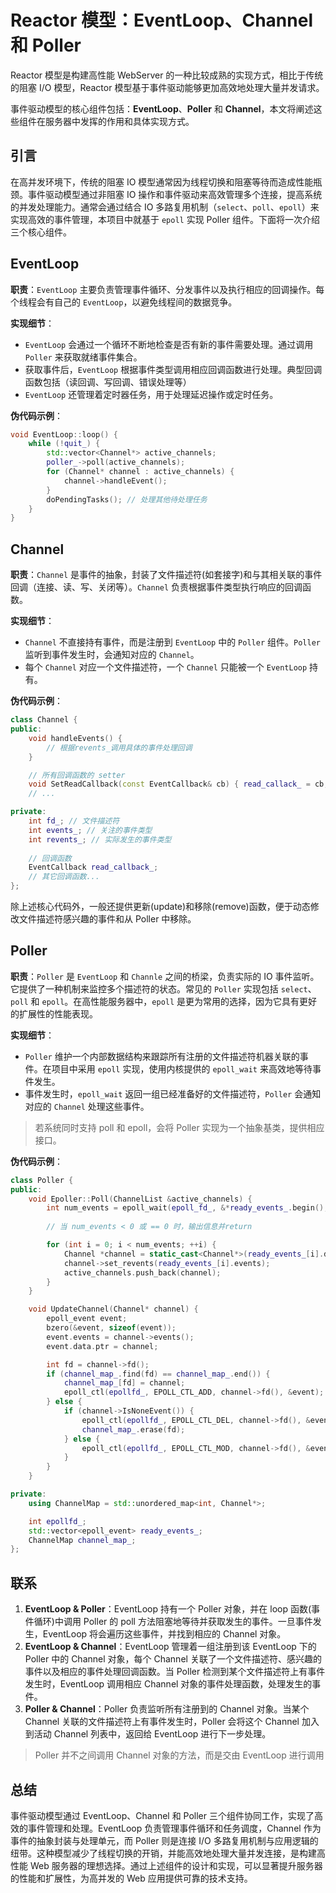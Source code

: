 # Reactor 模型：EventLoop、Channel 和 Poller

Reactor 模型是构建高性能 WebServer 的一种比较成熟的实现方式，相比于传统的阻塞 I/O 模型，Reactor 模型基于事件驱动能够更加高效地处理大量并发请求。

事件驱动模型的核心组件包括：**EventLoop**、**Poller** 和 **Channel**，本文将阐述这些组件在服务器中发挥的作用和具体实现方式。

## 引言

在高并发环境下，传统的阻塞 IO 模型通常因为线程切换和阻塞等待而造成性能瓶颈。事件驱动模型通过非阻塞 IO 操作和事件驱动来高效管理多个连接，提高系统的并发处理能力。通常会通过结合 IO 多路复用机制（`select`、`poll`、`epoll`）来实现高效的事件管理，本项目中就基于 `epoll` 实现 Poller 组件。下面将一次介绍三个核心组件。

## EventLoop

**职责**：`EventLoop` 主要负责管理事件循环、分发事件以及执行相应的回调操作。每个线程会有自己的 `EventLoop`，以避免线程间的数据竞争。

**实现细节**：

- `EventLoop` 会通过一个循环不断地检查是否有新的事件需要处理。通过调用 `Poller` 来获取就绪事件集合。
- 获取事件后，`EventLoop` 根据事件类型调用相应回调函数进行处理。典型回调函数包括（读回调、写回调、错误处理等）
- `EventLoop` 还管理着定时器任务，用于处理延迟操作或定时任务。

**伪代码示例**：

```C++
void EventLoop::loop() {
    while (!quit_) {
        std::vector<Channel*> active_channels;
        poller_->poll(active_channels);
        for (Channel* channel : active_channels) {
            channel->handleEvent();
        }
        doPendingTasks(); // 处理其他待处理任务
    }
}
```

## Channel

**职责**：`Channel` 是事件的抽象，封装了文件描述符(如套接字)和与其相关联的事件回调（连接、读、写、关闭等）。`Channel` 负责根据事件类型执行响应的回调函数。

**实现细节**：

- `Channel` 不直接持有事件，而是注册到 `EventLoop` 中的 `Poller` 组件。`Poller` 监听到事件发生时，会通知对应的 `Channel`。
- 每个 `Channel` 对应一个文件描述符，一个 `Channel` 只能被一个 `EventLoop` 持有。

**伪代码示例**：

```C++
class Channel {
public:
    void handleEvents() {
        // 根据revents_调用具体的事件处理回调
    }

    // 所有回调函数的 setter
    void SetReadCallback(const EventCallback& cb) { read_callack_ = cb;}
    // ...

private:
    int fd_; // 文件描述符
    int events_; // 关注的事件类型
    int revents_; // 实际发生的事件类型
    
    // 回调函数
    EventCallback read_callback_;
    // 其它回调函数...
};
```

除上述核心代码外，一般还提供更新(update)和移除(remove)函数，便于动态修改文件描述符感兴趣的事件和从 Poller 中移除。

## Poller

**职责**：`Poller` 是 `EventLoop` 和 `Channle` 之间的桥梁，负责实际的 IO 事件监听。它提供了一种机制来监控多个描述符的状态。常见的 `Poller` 实现包括 `select`、`poll` 和 `epoll`。在高性能服务器中，`epoll` 是更为常用的选择，因为它具有更好的扩展性的性能表现。

**实现细节**：

- `Poller` 维护一个内部数据结构来跟踪所有注册的文件描述符机器关联的事件。在项目中采用 `epoll` 实现，使用内核提供的 `epoll_wait` 来高效地等待事件发生。
- 事件发生时，`epoll_wait` 返回一组已经准备好的文件描述符，`Poller` 会通知对应的 `Channel` 处理这些事件。

> 若系统同时支持 poll 和 epoll，会将 Poller 实现为一个抽象基类，提供相应接口。

**伪代码示例**：

```C++
class Poller {
public:
    void Epoller::Poll(ChannelList &active_channels) {
        int num_events = epoll_wait(epoll_fd_, &*ready_events_.begin(), ready_events_.size(), kEpollTimeOut);
        
        // 当 num_events < 0 或 == 0 时，输出信息并return

        for (int i = 0; i < num_events; ++i) {
            Channel *channel = static_cast<Channel*>(ready_events_[i].data.ptr);
            channel->set_revents(ready_events_[i].events);
            active_channels.push_back(channel);
        }
    }

    void UpdateChannel(Channel* channel) {
        epoll_event event;
        bzero(&event, sizeof(event));
        event.events = channel->events();
        event.data.ptr = channel;

        int fd = channel->fd();
        if (channel_map_.find(fd) == channel_map_.end()) {
            channel_map_[fd] = channel;
            epoll_ctl(epollfd_, EPOLL_CTL_ADD, channel->fd(), &event);
        } else {
            if (channel->IsNoneEvent()) {
                epoll_ctl(epollfd_, EPOLL_CTL_DEL, channel->fd(), &event);
                channel_map_.erase(fd);
            } else {
                epoll_ctl(epollfd_, EPOLL_CTL_MOD, channel->fd(), &event);
            }
        }
    }

private:
    using ChannelMap = std::unordered_map<int, Channel*>;

    int epollfd_;
    std::vector<epoll_event> ready_events_;
    ChannelMap channel_map_;
};
```

## 联系

1. **EventLoop & Poller**：EventLoop 持有一个 Poller 对象，并在 loop 函数(事件循环)中调用 Poller 的 poll 方法阻塞地等待并获取发生的事件。一旦事件发生，EventLoop 将会遍历这些事件，并找到相应的 Channel 对象。
2. **EventLoop & Channel**：EventLoop 管理着一组注册到该 EventLoop 下的 Poller 中的 Channel 对象，每个 Channel 关联了一个文件描述符、感兴趣的事件以及相应的事件处理回调函数。当 Poller 检测到某个文件描述符上有事件发生时，EventLoop 调用相应 Channel 对象的事件处理函数，处理发生的事件。
3. **Poller & Channel**：Poller 负责监听所有注册到的 Channel 对象。当某个 Channel 关联的文件描述符上有事件发生时，Poller 会将这个 Channel 加入到活动 Channel 列表中，返回给 EventLoop 进行下一步处理。

> Poller 并不之间调用 Channel 对象的方法，而是交由 EventLoop 进行调用

## 总结

事件驱动模型通过 EventLoop、Channel 和 Poller 三个组件协同工作，实现了高效的事件管理和处理。EventLoop 负责管理事件循环和任务调度，Channel 作为事件的抽象封装与处理单元，而 Poller 则是连接 I/O 多路复用机制与应用逻辑的纽带。这种模型减少了线程切换的开销，并能高效地处理大量并发连接，是构建高性能 Web 服务器的理想选择。通过上述组件的设计和实现，可以显著提升服务器的性能和扩展性，为高并发的 Web 应用提供可靠的技术支持。